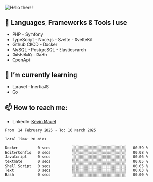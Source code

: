 ![Hello there!](banner.gif)

## 🤖 Languages, Frameworks & Tools I use
- PHP - Symfony
- TypeScript - Node.js - Svelte - SvelteKit
- Github CI/CD - Docker
- MySQL - PostgreSQL - Elasticsearch
- RabbitMQ - Redis
- OpenApi 

## 🌱 I’m currently learning
- Laravel - InertiaJS
- Go

## 📫 How to reach me:
- LinkedIn: [Kevin Mauel](https://www.linkedin.com/in/kevin-mauel/)

<!--START_SECTION:waka-->

```txt
From: 14 February 2025 - To: 16 March 2025

Total Time: 20 mins

Docker         0 secs          ░░░░░░░░░░░░░░░░░░░░░░░░░   00.59 %
EditorConfig   0 secs          ░░░░░░░░░░░░░░░░░░░░░░░░░   00.08 %
JavaScript     0 secs          ░░░░░░░░░░░░░░░░░░░░░░░░░   00.06 %
textmate       0 secs          ░░░░░░░░░░░░░░░░░░░░░░░░░   00.05 %
Shell Script   0 secs          ░░░░░░░░░░░░░░░░░░░░░░░░░   00.05 %
Text           0 secs          ░░░░░░░░░░░░░░░░░░░░░░░░░   00.03 %
Bash           0 secs          ░░░░░░░░░░░░░░░░░░░░░░░░░   00.00 %
```

<!--END_SECTION:waka-->

